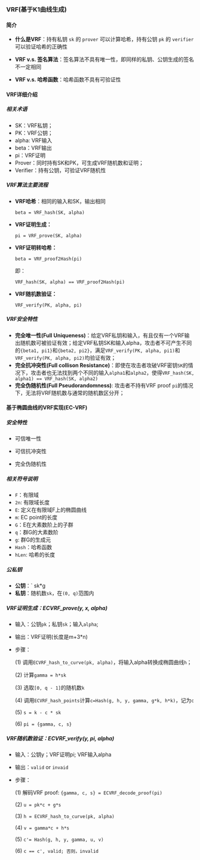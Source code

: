 

### VRF(基于K1曲线生成)

#### 简介

- **什么是VRF**：持有私钥 `sk` 的 `prover` 可以计算哈希，持有公钥 `pk` 的 `verifier` 可以验证哈希的正确性

- **VRF v.s. 签名算法**：签名算法不具有唯一性，即同样的私钥、公钥生成的签名不一定相同

- **VRF v.s. 哈希函数**：哈希函数不具有可验证性

  

#### VRF详细介绍

##### 相关术语

- SK：VRF私钥；
- PK：VRF公钥；
- alpha: VRF输入
- beta：VRF输出
- pi：VRF证明
- Prover：同时持有SK和PK，可生成VRF随机数和证明；
- Verifier：持有公钥，可验证VRF随机性



##### VRF算法主要流程

- **VRF哈希**：相同的输入和SK，输出相同

  `beta = VRF_hash(SK, alpha)`

- **VRF证明生成：**

  `pi = VRF_prove(SK, alpha)`

- **VRF证明转哈希：**

  `beta = VRF_proof2Hash(pi)`

  即：

  `VRF_hash(SK, alpha) == VRF_proof2Hash(pi)`

- **VRF随机数验证：**

  `VRF_verify(PK, alpha, pi)`



##### VRF安全特性

- **完全唯一性(Full Uniqueness)**：给定VRF私钥和输入，有且仅有一个VRF输出随机数可被验证有效；给定VRF私钥SK和输入alpha，攻击者不可产生不同的`{beta1, pi1}`和`{beta2, pi2}`，满足`VRF_verify(PK, alpha, pi1)`和`VRF_verify(PK, alpha, pi2)`均验证有效；
- **完全抗冲突性(Full collison Resistance)**：即使在攻击者攻破VRF密钥`SK`的情况下，攻击者也无法找到两个不同的输入`alpha1`和`alpha2`，使得`VRF_hash(SK, alpha1) == VRF_hash(SK, alpha2)`
- **完全伪随机性(Full Pseudorandomness)**: 攻击者不持有VRF proof `pi`的情况下，无法将VRF随机数与通常的随机数区分开；

#### 基于椭圆曲线的VRF实现(EC-VRF)

##### 安全特性

- 可信唯一性

- 可信抗冲突性

- 完全伪随机性

  

##### 相关符号说明

- `F`：有限域
- `2n`: 有限域长度
- `E`:  定义在有限域F上的椭圆曲线
- `m`: EC point的长度
- `G`：E在大素数阶上的子群
- `q`：群G的大素数阶
- `g`: 群G的生成元
- `Hash`：哈希函数
- `hLen`: 哈希的长度

##### 公私钥

- **公钥**：` sk*g
- **私钥**：随机数`sk`，在`(0, q)`范围内



##### VRF证明生成：ECVRF_prove(y, x, alpha)

- 输入：公钥`pk`；私钥`sk`；输入`alpha`;

- 输出：VRF证明(长度是m+3*n)

- 步骤：

  (1) 调用`ECVRF_hash_to_curve(pk, alpha)`，将输入alpha转换成椭圆曲线`h`；

  (2) 计算`gamma = h*sk`

  (3) 选取`[0, q - 1]`的随机数`k`

  (4) 调用`ECVRF_hash_points`计算`c=Hash(g, h, y, gamma, g*k, h*k)`，记为`c`

  (5) `s = k - c * sk`

  (6) `pi = {gamma, c, s}`

  

##### VRF随机数验证：ECVRF_verify(y, pi, alpha)

- 输入：公钥y；VRF证明pi; VRF输入alpha

- 输出：`valid` or `invaid`

- 步骤：

  (1) 解码VRF proof:  `{gamma, c, s} = ECVRF_decode_proof(pi)`

  (2) `u = pk*c + g*s`

  (3) `h = ECVRF_hash_to_curve(pk, alpha)`

  (4)  `v = gamma*c + h*s`

  (5)  `c'= Hash(g, h, y, gamma, u, v)`

  (6) `c == c', valid; 否则，invalid`

  
